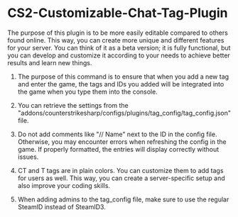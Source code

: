 # CS2-Customizable-Chat-Tag-Plugin

The purpose of this plugin is to be more easily editable compared to others found online. This way, you can create more unique and different features for your server. You can think of it as a beta version; it is fully functional, but you can develop and customize it according to your needs to achieve better results and learn new things.

1. The purpose of this command is to ensure that when you add a new tag and enter the game, the tags and IDs you added will be integrated into the game when you type them into the console.

2. You can retrieve the settings from the "addons/counterstrikesharp/configs/plugins/tag_config/tag_config.json" file.

3. Do not add comments like "// Name" next to the ID in the config file. Otherwise, you may encounter errors when refreshing the config in the game. If properly formatted, the entries will display correctly without issues.

4. CT and T tags are in plain colors. You can customize them to add tags for users as well. This way, you can create a server-specific setup and also improve your coding skills.

5. When adding admins to the tag_config file, make sure to use the regular SteamID instead of SteamID3.
